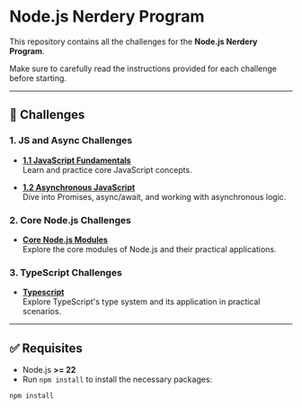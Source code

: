 # Node.js Nerdery Program

This repository contains all the challenges for the **Node.js Nerdery Program**.

Make sure to carefully read the instructions provided for each challenge before starting.

---

## 📘 Challenges

### 1. JS and Async Challenges

- **[1.1 JavaScript Fundamentals](1-js-and-async-programming/1-javascript-fundamentals)**  
  Learn and practice core JavaScript concepts.

- **[1.2 Asynchronous JavaScript](1-js-and-async-programming/2-asynchronous-js)**  
  Dive into Promises, async/await, and working with asynchronous logic.

### 2. Core Node.js Challenges

- **[Core Node.js Modules](2-core-nodejs)**  
  Explore the core modules of Node.js and their practical applications.

### 3. TypeScript Challenges

- **[Typescript](3-typescript)**  
  Explore TypeScript's type system and its application in practical scenarios.

---

## ✅ Requisites

- Node.js **>= 22**
- Run `npm install` to install the necessary packages:

```bash
npm install
```
